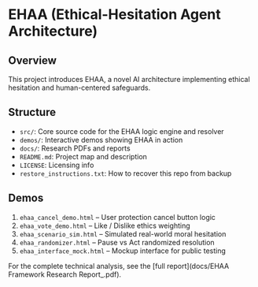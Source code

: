 # EHAA (Ethical-Hesitation Agent Architecture)

## Overview
This project introduces EHAA, a novel AI architecture implementing ethical hesitation and human-centered safeguards.

## Structure
- `src/`: Core source code for the EHAA logic engine and resolver
- `demos/`: Interactive demos showing EHAA in action
- `docs/`: Research PDFs and reports
- `README.md`: Project map and description
- `LICENSE`: Licensing info
- `restore_instructions.txt`: How to recover this repo from backup

## Demos
1. `ehaa_cancel_demo.html` – User protection cancel button logic
2. `ehaa_vote_demo.html` – Like / Dislike ethics weighting
3. `ehaa_scenario_sim.html` – Simulated real-world moral hesitation
4. `ehaa_randomizer.html` – Pause vs Act randomized resolution
5. `ehaa_interface_mock.html` – Mockup interface for public testing

For the complete technical analysis, see the [full report](docs/EHAA Framework Research Report_.pdf).
